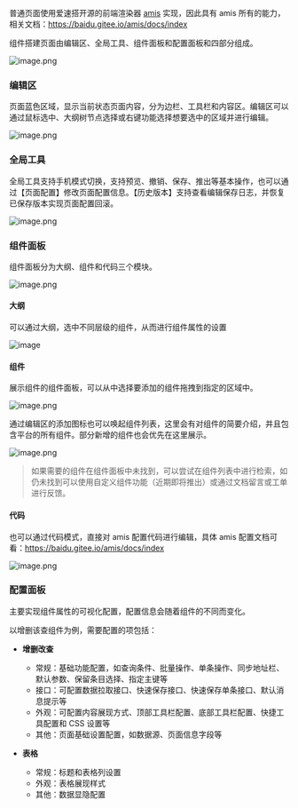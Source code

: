 普通页面使用爱速搭开源的前端渲染器 [amis](https://github.com/baidu/amis) 实现，因此具有 amis 所有的能力，相关文档：<https://baidu.gitee.io/amis/docs/index>

组件搭建页面由编辑区、全局工具、组件面板和配置面板和四部分组成。

![image.png](/img/页面设计/普通页面设计/普通页面说明/image_a5db94e.png)

### 编辑区

页面蓝色区域，显示当前状态页面内容，分为边栏、工具栏和内容区。编辑区可以通过鼠标选中、大纲树节点选择或右键功能选择想要选中的区域并进行编辑。

![image.png](/img/页面设计/普通页面设计/普通页面说明/image_0ba8f60.png)

### 全局工具

全局工具支持手机模式切换，支持预览、撤销、保存、推出等基本操作，也可以通过【页面配置】修改页面配置信息。【历史版本】支持查看编辑保存日志，并恢复已保存版本实现页面配置回滚。

![image.png](/img/页面设计/普通页面设计/普通页面说明/image_9603a33.png)

### 组件面板

组件面板分为大纲、组件和代码三个模块。

![image.png](/img/页面设计/普通页面设计/普通页面说明/image_8410748.png)

#### 大纲

可以通过大纲，选中不同层级的组件，从而进行组件属性的设置

![image](/img/页面设计/普通页面设计/普通页面说明/f36b6196146e35af099bdcf095cd2edf.png)

#### 组件

展示组件的组件面板，可以从中选择要添加的组件拖拽到指定的区域中。

![image.png](/img/页面设计/普通页面设计/普通页面说明/image_1557190.png)

通过编辑区的添加图标也可以唤起组件列表，这里会有对组件的简要介绍，并且包含平台的所有组件。部分新增的组件也会优先在这里展示。

![image.png](/img/页面设计/普通页面设计/普通页面说明/image_89cac54.png)

> 如果需要的组件在组件面板中未找到，可以尝试在组件列表中进行检索，如仍未找到可以使用自定义组件功能（近期即将推出）或通过文档留言或工单进行反馈。

#### 代码

也可以通过代码模式，直接对 amis 配置代码进行编辑，具体 amis 配置文档可看：<https://baidu.gitee.io/amis/docs/index>

![image.png](/img/页面设计/普通页面设计/普通页面说明/image_7424781.png)

### 配置面板

主要实现组件属性的可视化配置，配置信息会随着组件的不同而变化。

以增删该查组件为例，需要配置的项包括：

- **增删改查**

  - 常规：基础功能配置，如查询条件、批量操作、单条操作、同步地址栏、默认参数、保留条目选择、指定主键等
  - 接口：可配置数据拉取接口、快速保存接口、快速保存单条接口、默认消息提示等
  - 外观：可配置内容展现方式、顶部工具栏配置、底部工具栏配置、快捷工具配置和 CSS 设置等
  - 其他：页面基础设置配置，如数据源、页面信息字段等

- **表格**

  - 常规：标题和表格列设置
  - 外观：表格展现样式
  - 其他：数据显隐配置
